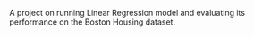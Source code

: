 A project on running Linear Regression model and evaluating its performance on the Boston Housing dataset.
